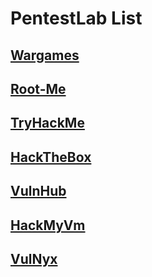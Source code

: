 # PentestLab List

## [Wargames](./Wargames/)

## [Root-Me](./Root-Me/)

## [TryHackMe](./TryHackMe/)

## [HackTheBox](./HackTheBox/)

## [VulnHub](./VulnHub/)

## [HackMyVm](./HackMyVm/)

## [VulNyx](./VulNyx/)
